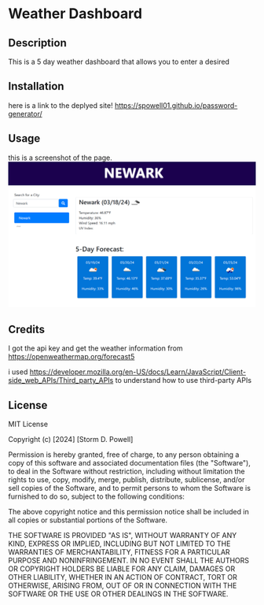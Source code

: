 # Weather Dashboard

## Description

This is a 5 day weather dashboard that allows you to enter a desired  

## Installation
here is a link to the deplyed site!
https://spowell01.github.io/password-generator/ 

## Usage
this is a screenshot of the page.
![Screenshot of webpage.](assets/img/weather-dashboard-ss.png)

## Credits
I got the api key and get the weather information from https://openweathermap.org/forecast5

i used https://developer.mozilla.org/en-US/docs/Learn/JavaScript/Client-side_web_APIs/Third_party_APIs to understand how to use third-party APIs


## License

MIT License

Copyright (c) [2024] [Storm D. Powell]

Permission is hereby granted, free of charge, to any person obtaining a copy
of this software and associated documentation files (the "Software"), to deal
in the Software without restriction, including without limitation the rights
to use, copy, modify, merge, publish, distribute, sublicense, and/or sell
copies of the Software, and to permit persons to whom the Software is
furnished to do so, subject to the following conditions:

The above copyright notice and this permission notice shall be included in all
copies or substantial portions of the Software.

THE SOFTWARE IS PROVIDED "AS IS", WITHOUT WARRANTY OF ANY KIND, EXPRESS OR
IMPLIED, INCLUDING BUT NOT LIMITED TO THE WARRANTIES OF MERCHANTABILITY,
FITNESS FOR A PARTICULAR PURPOSE AND NONINFRINGEMENT. IN NO EVENT SHALL THE
AUTHORS OR COPYRIGHT HOLDERS BE LIABLE FOR ANY CLAIM, DAMAGES OR OTHER
LIABILITY, WHETHER IN AN ACTION OF CONTRACT, TORT OR OTHERWISE, ARISING FROM,
OUT OF OR IN CONNECTION WITH THE SOFTWARE OR THE USE OR OTHER DEALINGS IN THE
SOFTWARE.